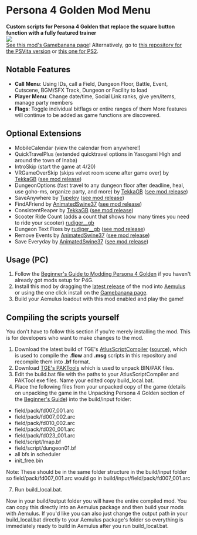 # Persona 4 Golden Mod Menu
**Custom scripts for Persona 4 Golden that replace the square button function with a fully featured trainer**  
<img src="/Screenshots/modmenu.gif?raw=true">  
[See this mod's Gamebanana page](https://gamebanana.com/gamefiles/13256)! Alternatively, go to [this repository for the PSVita version](https://github.com/Amicitia/P4G-Vita-Custom-Sub-Menu) or [this one for PS2](https://github.com/Amicitia/P4-PS2-Custom-Sub-Menu).
## Notable Features
- **Call Menu**: Using IDs, call a Field, Dungeon Floor, Battle, Event, Cutscene, BGM/SFX Track, Dungeon or Facility to load
- **Player Menu**: Change date/time, Social Link ranks, give yen/items, manage party members
- **Flags**: Toggle individual bitflags or entire ranges of them
More features will continue to be added as game functions are discovered.
## Optional Extensions
- MobileCalendar (view the calendar from anywhere!)
- QuickTravelPlus (extended quicktravel options in Yasogami High and around the town of Inaba)
- IntroSkip (start the game at 4/20)
- VRGameOverSkip (skips velvet room scene after game over) by [TekkaGB](https://github.com/TekkaGB) ([see mod release](https://gamebanana.com/gamefiles/13301))
- DungeonOptions (fast travel to any dungeon floor after deadline, heal, use goho-ms, organize party, and more) by [TekkaGB](https://github.com/TekkaGB) ([see mod release](https://gamebanana.com/gamefiles/13356))
- SaveAnywhere by [Tupelov](https://github.com/Tupelov) ([see mod release](https://gamebanana.com/gamefiles/13318))
- FindAFriend by [AnimatedSwine37](https://gamebanana.com/members/1742760) ([see mod release](https://gamebanana.com/gamefiles/12921))
- ConsistentReaper by [TekkaGB](https://github.com/TekkaGB) ([see mod release](https://gamebanana.com/gamefiles/13381))
- Scooter Ride Count (adds a count that shows how many times you need to ride your scooter) [rudiger__gb](https://gamebanana.com/members/1491857)
- Dungeon Text Fixes by [rudiger__gb](https://gamebanana.com/members/1491857) ([see mod release](https://gamebanana.com/mods/50907))
- Remove Events by [AnimatedSwine37](https://gamebanana.com/members/1742760) ([see mod release](https://gamebanana.com/mods/50924))
- Save Everyday by [AnimatedSwine37](https://gamebanana.com/members/1742760) ([see mod release](https://gamebanana.com/mods/138058))
## Usage (PC)
1. Follow the [Beginner's Guide to Modding Persona 4 Golden](https://gamebanana.com/tuts/13379) if you haven't already got mods setup for P4G.
2. Install this mod by dragging the [latest release](https://github.com/ShrineFox/Persona-4-Golden-Mod-Menu/releases/latest) of the mod into [Aemulus](https://github.com/TekkaGB/AemulusModManager/) or using the one click install on the [Gamebanana page](https://gamebanana.com/gamefiles/13256).
3. Build your Aemulus loadout with this mod enabled and play the game!
## Compiling the scripts yourself
You don't have to follow this section if you're merely installing the mod. This is for developers who want to make changes to the mod.  
1. Download the latest build of TGE's [AtlusScriptCompiler](https://ci.appveyor.com/project/TGEnigma/atlusscripttoolchain/build/artifacts) ([source](https://github.com/TGEnigma/AtlusScriptToolchain)), which is used to compile the **.flow** and **.msg** scripts in this repository and recompile them into **.bf** format.
2. Download [TGE's PAKTools](https://github.com/TGEnigma/AtlusFileSystemLibrary/releases) which is used to unpack BIN/PAK files.
4. Edit the build.bat file with the paths to your AtlusScriptCompiler and PAKTool exe files. Name your edited copy build_local.bat.
5. Place the following files from your unpacked copy of the game (details on unpacking the game in the Unpacking Persona 4 Golden section of the [Beginner's Guide](https://gamebanana.com/tuts/13379)) into the build/input folder:
  - field/pack/fd007_001.arc
  - field/pack/fd007_002.arc
  - field/pack/fd010_002.arc
  - field/pack/fd020_001.arc
  - field/pack/fd023_001.arc
  - field/script/lmap.bf
  - field/script/dungeon01.bf
  - all bfs in scheduler
  - init_free.bin

Note: These should be in the same folder structure in the build/input folder so field/pack/fd007_001.arc would go in build/input/field/pack/fd007_001.arc

7. Run build_local.bat.

Now in your build/output folder you will have the entire compiled mod. You can copy this directly into an Aemulus package and then build your mods with Aemulus. If you'd like you can also just change the output path in your build_local.bat directly to your Aemulus package's folder so everything is immediately ready to build in Aemulus after you run build_local.bat.
